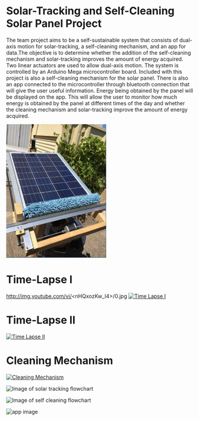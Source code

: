 # Solar-Tracking and Self-Cleaning Solar Panel Project
The team project aims to be a self-sustainable system that consists of dual-axis motion
for solar-tracking, a self-cleaning mechanism, and an app for data.The objective
is to determine whether the addition of the self-cleaning mechanism and solar-tracking improves the amount of energy acquired. Two linear actuators are
used to allow dual-axis motion. The system is controlled by an Arduino
Mega microcontroller board. Included with this project is also a self-cleaning
mechanism for the solar panel. There is also an app connected to the
microcontroller through bluetooth connection that will give the user useful
information. Energy being obtained by the panel will be displayed on the app.
This will allow the user to monitor how much energy is obtained by the panel at
different times of the day and whether the cleaning mechanism and solar-tracking improve the amount of energy acquired.

![Image of Project](https://github.com/elisabeth1797/SolarPanelProject/blob/master/SolarPanel.PNG)
# Time-Lapse I
http://img.youtube.com/vi/<nHQxozKw_I4>/0.jpg
[![Time Lapse I](https://www.youtube.com/watch?v=nHQxozKw_I4.jpg)](https://www.youtube.com/watch?v=nHQxozKw_I4)
# Time-Lapse II
[![Time Lapse II](https://www.youtube.com/watch?v=fySQ2j2NUQo.jpg)](https://www.youtube.com/watch?v=fySQ2j2NUQo)
# Cleaning Mechanism
[![Cleaning Mechanism](https://www.youtube.com/watch?v=xunRbjFUsbE.jpg)](https://www.youtube.com/watch?v=xunRbjFUsbE)


![Image of solar tracking flowchart](https://i.ibb.co/L09BvRC/stflowchart.png)

![Image of self cleaning flowchart](https://i.ibb.co/PMtKYQV/mflowchart.png)

![app image](https://i.ibb.co/JzkjMtM/appimage.png)





